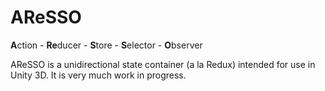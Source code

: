 # AReSSO

**A**ction - **Re**ducer - **S**tore - **S**elector - **O**bserver

AReSSO is a unidirectional state container (a la Redux) intended for use in Unity 3D. It is very much work in progress.
